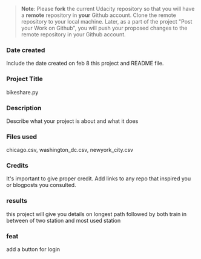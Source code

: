 >**Note**: Please **fork** the current Udacity repository so that you will have a **remote** repository in **your** Github account. Clone the remote repository to your local machine. Later, as a part of the project "Post your Work on Github", you will push your proposed changes to the remote repository in your Github account.

### Date created
Include the date created on feb 8 this project and README file.

### Project Title
bikeshare.py

### Description
Describe what your project is about and what it does

### Files used
chicago.csv, washington_dc.csv, newyork_city.csv

### Credits
It's important to give proper credit. Add links to any repo that inspired you or blogposts you consulted.

### results
this project will give you details on longest path followed by both train in between of two station and most used station 

### feat
add a button for login